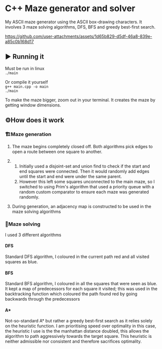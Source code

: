 # C++ Maze generator and solver

My ASCII maze generator using the ASCII box-drawing characters. It involves 3 maze solving algorithms, DFS, BFS and greedy best-first search. 

https://github.com/user-attachments/assets/1d65b829-d5df-46a8-839e-a85c0b168d17

## ▶️ Running it 
Must be run in linux \
`./main`

Or compile it yourself \
`g++ main.cpp -o main` \
`./main`

To make the maze bigger, zoom out in your terminal. It creates the maze by getting window dimensions.

## ⚙️How does it work 

### 🏗️Maze generation 

1. The maze begins completely closed off. Both algorithms pick edges to open a route between one square to another.

2. 
    1. Initially used a disjoint-set and union find to check if the start and end squares were connected. Then it would randomly add edges until the start and end were under the same parent.
    2. However this left some squares unconnected to the main maze, so I switched to using Prim's algorithm that used a priority queue with a random custom comparator to ensure each maze was generated randomly.
3. During generation, an adjacency map is constructed to be used in the maze solving algorithms

### 🧩Maze solving 

I used 3 different algorithms

#### DFS
Standard DFS algorithm, I coloured in the current path red and all visited squares as blue. 

#### BFS
Standard BFS algorithm, I coloured in all the squares that were seen as blue. 
It kept a map of predecessors for each square it visited; this was used in the backtracking function which coloured the path found red by going backwards through the predecessors

#### A*
Not-so-standard A* but rather a greedy best-first search as it relies solely on the heuristic function.
I am prioritising speed over optimality in this case, the heuristic I use is the the manhattan distance doubled, this allows the algorithm to path aggressively towards the target square.
This heuristic is neither admissible nor consistent and therefore sacrifices optimality.


